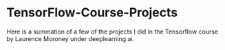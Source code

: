 # TensorFlow-Course-Projects
Here is a summation of a few of the projects I did in the Tensorflow course by Laurence Moroney under deeplearning.ai.

